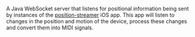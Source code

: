 A Java WebSocket server that listens for positional information being sent by instances of the [position-streamer](https://github.com/tombooth/position-streamer) iOS app. This app will listen to changes in the position and motion of the device, process these changes and convert them into MIDI signals.
